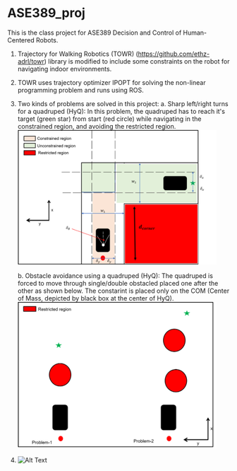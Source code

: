 # ASE389_proj
This is the class project for ASE389 Decision and Control of Human-Centered Robots.

1. Trajectory for Walking Robotics (TOWR) (https://github.com/ethz-adrl/towr) library is modified to include some constraints on the robot for navigating indoor environments.
2. TOWR uses trajectory optimizer IPOPT for solving the non-linear programming problem and runs using ROS.
3. Two kinds of problems are solved in this project:
    a. Sharp left/right turns for a quadruped (HyQ):
        In this problem, the quadruped has to reach it's target (green star) from start (red circle) while navigating in the constrained region, and avoiding the restricted region.
                   <img src="https://github.com/shubhamsingh91/ASE_389proj/blob/master/catkin_ws/images/proba.png" width="450">


    b. Obstacle avoidance using a quadruped (HyQ):
       The quadruped is forced to move through single/double obstacled placed one after the other as shown below. The constarint is placed only on the COM (Center          of Mass, depicted by black box at the center of HyQ).
               <img src="https://github.com/shubhamsingh91/ASE_389proj/blob/master/catkin_ws/images/probb.png" width="450">


5. ![Alt Text](https://media.giphy.com/media/vFKqnCdLPNOKc/giphy.gif)


